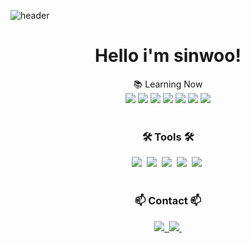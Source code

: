 ![header](https://capsule-render.vercel.app/api?type=wave&height=300&text=sinwoo%&reversal=false&fontAlign=50&animation=twinkling)

<h1 align="center">Hello i'm sinwoo!</h1>

<div align="center" font-weight="bold">
     📚 Learning Now
</div>

<div display="flex" align="center">
    <img src="https://img.shields.io/badge/C-red?style=for-the-badge&logo=C&logoColor=white" />
    <img src="https://img.shields.io/badge/Java-white?style=for-the-badge&logo=Java&logoColor=red" />
    <img src="https://img.shields.io/badge/html5-%23E34F26.svg?style=for-the-badge&logo=html5&logoColor=white" />
    <img src="https://img.shields.io/badge/css3-%231572B6.svg?style=for-the-badge&logo=css3&logoColor=white" />
    <img src="https://img.shields.io/badge/JavaScript-FCC624?style=for-the-badge&logo=javascript&logoColor=black" />
    <img src="https://img.shields.io/badge/react-008DDA?style=for-the-badge&logo=react&logoColor=black" />
  <img src="https://img.shields.io/badge/node-008DDA?style=for-the-badge&logo=node&logoColor=black" />
</div>
    
<br>

<h3 align="center">🛠 Tools 🛠</h3>
<div align="center">
  <img src="https://img.shields.io/badge/git-F05033.svg?style=for-the-badge&logo=git&logoColor=white" />&nbsp
  <img src="https://img.shields.io/badge/github-181717.svg?style=for-the-badge&logo=github&logoColor=white" />&nbsp
  <img src="https://img.shields.io/badge/VSCode-2C2C32.svg?style=for-the-badge&logo=visual-studio-code&logoColor=22ABF3" />&nbsp
  <img src="https://img.shields.io/badge/figma-F24E1E.svg?style=for-the-badge&logo=figma&logoColor=white" />&nbsp
     <img src="https://img.shields.io/eclipse-marketplace/:interval/:name" />&nbsp
</div>

<br>

<h3 align="center">📫 Contact 📫</h3>
<div align="center">
  <a href="https://velog.io/@sinwoo_dev">
    <img src="https://img.shields.io/badge/Velog-1EBC8F?style=for-the-badge&logo=velog&logoColor=white" />&nbsp
  </a>
  <a href="mail: dev.sinwoo@gmail.com">
    <img
      src="https://img.shields.io/badge/dev.sinwoo@gmail.com-D14836?style=for-the-badge&logo=gmail&logoColor=white"/>&nbsp
  </a>
</div>

<!--
**kimsinwoo/kimsinwoo** is a ✨ _special_ ✨ repository because its `README.md` (this file) appears on your GitHub profile.

intstargram

Here are some ideas to get you started:

- 🔭 I’m currently working on ...
- 🌱 I’m currently learning ...
- 👯 I’m looking to collaborate on ...
- 🤔 I’m looking for help with ...
- 💬 Ask me about ...
- 📫 How to reach me: ...
- 😄 Pronouns: ...
- ⚡ Fun fact: 
-->
